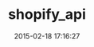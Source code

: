 ---
layout: post
title:  "shopify_api"
repo:   "shopify/shopify_api"
date:   2015-02-18 17:16:27
gemurl: http://www.shopify.com/partners/apps
---